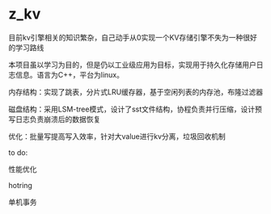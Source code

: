 # z_kv

目前kv引擎相关的知识繁杂，自己动手从0实现一个KV存储引擎不失为一种很好的学习路线

本项目虽以学习为目的，但是仍以工业级应用为目标，实现用于持久化存储用户日志信息。语言为C++，平台为linux。

内存结构：实现了跳表，分片式LRU缓存器，基于空闲列表的内存池，布隆过滤器

磁盘结构：采用LSM-tree模式，设计了sst文件结构，协程负责并行压缩，设计预写日志负责崩溃后的数据恢复

优化：批量写提高写入效率，针对大value进行kv分离，垃圾回收机制


to do:

性能优化

hotring

单机事务
